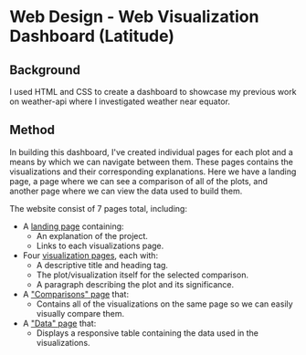 # Web Design - Web Visualization Dashboard (Latitude)

## Background
I used HTML and CSS to create a dashboard to showcase my previous work on weather-api where I investigated weather near equator. 

## Method
In building this dashboard, I've created individual pages for each plot and a means by which we can navigate between them. 
These pages contains the visualizations and their corresponding explanations. Here we have a landing page, a page where we can see a comparison of all of the plots, and another page where we can view the data used to build them.

The website consist of 7 pages total, including:

* A [landing page](#landing-page) containing:
  * An explanation of the project.
  * Links to each visualizations page.
* Four [visualization pages](#visualization-pages), each with:
  * A descriptive title and heading tag.
  * The plot/visualization itself for the selected comparison.
  * A paragraph describing the plot and its significance.
* A ["Comparisons" page](#comparisons-page) that:
  * Contains all of the visualizations on the same page so we can easily visually compare them.
* A ["Data" page](#data-page) that:
  * Displays a responsive table containing the data used in the visualizations.
   

